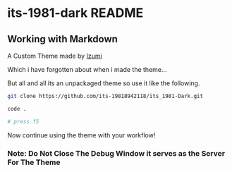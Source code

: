 # its-1981-dark README

## Working with Markdown

[def]: https://github.com/its-19818942118
A Custom Theme made by [Izumi][def]

Which i have forgotten about when i made the theme...

But all and all its an unpackaged theme so use it like the following.

```sh
git clone https://github.com/its-19818942118/its_1981-Dark.git

code .

# press f5
```

Now continue using the theme with your workflow!

### Note: Do Not Close The Debug Window it serves as the Server For The Theme
